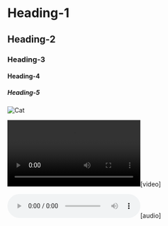 # Heading-1
## Heading-2
### Heading-3
#### Heading-4
##### Heading-5

![Cat](https://www.petfinder.com/wp-content/uploads/2012/11/140272627-grooming-needs-senior-cat-632x475.jpg)

![Bear](http://www.w3schools.com/tags/movie.mp4)[video]

![Fireflies](http://raagwap.com/dataa48/31405/Fireflies-Owl_City[www.MastJatt.Com].mp3)[audio]
